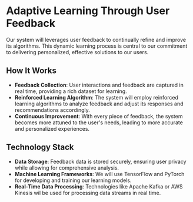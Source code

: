 # Adaptive Learning Through User Feedback
Our system will leverages user feedback to continually refine and improve its algorithms. This dynamic learning process is central to our commitment to delivering personalized, effective solutions to our users.

## How It Works
- **Feedback Collection**: User interactions and feedback are captured in real time, providing a rich dataset for learning.
- **Reinforced Learning Algorithm**: The system will employ reinforced learning algorithms to analyze feedback and adjust its responses and recommendations accordingly.
- **Continuous Improvement**: With every piece of feedback, the system becomes more attuned to the user's needs, leading to more accurate and personalized experiences.

## Technology Stack
- **Data Storage**: Feedback data is stored securely, ensuring user privacy while allowing for comprehensive analysis.
- **Machine Learning Frameworks**: We will use TensorFlow and PyTorch for developing and training our learning models.
- **Real-Time Data Processing**: Technologies like Apache Kafka or AWS Kinesis wil be used for processing data streams in real time.


